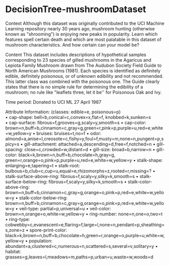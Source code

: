 # DecisionTree-mushroomDataset

Context
Although this dataset was originally contributed to the UCI Machine Learning repository nearly 30 years ago, mushroom hunting (otherwise known as "shrooming") is enjoying new peaks in popularity. Learn which features spell certain death and which are most palatable in this dataset of mushroom characteristics. And how certain can your model be?

Content
This dataset includes descriptions of hypothetical samples corresponding to 23 species of gilled mushrooms in the Agaricus and Lepiota Family Mushroom drawn from The Audubon Society Field Guide to North American Mushrooms (1981). Each species is identified as definitely edible, definitely poisonous, or of unknown edibility and not recommended. This latter class was combined with the poisonous one. The Guide clearly states that there is no simple rule for determining the edibility of a mushroom; no rule like "leaflets three, let it be'' for Poisonous Oak and Ivy.

Time period: Donated to UCI ML 27 April 1987

Attribute Information: (classes: edible=e, poisonous=p) <br />
  • cap-shape: bell=b,conical=c,convex=x,flat=f, knobbed=k,sunken=s <br />
  • cap-surface: fibrous=f,grooves=g,scaly=y,smooth=s
  • cap-color: brown=n,buff=b,cinnamon=c,gray=g,green=r,pink=p,purple=u,red=e,white=w,yellow=y
  • bruises: bruises=t,no=f
  • odor: almond=a,anise=l,creosote=c,fishy=y,foul=f,musty=m,none=n,pungent=p,spicy=s
  • gill-attachment: attached=a,descending=d,free=f,notched=n
  • gill-spacing: close=c,crowded=w,distant=d
  • gill-size: broad=b,narrow=n
  • gill-color: black=k,brown=n,buff=b,chocolate=h,gray=g, green=r,orange=o,pink=p,purple=u,red=e,white=w,yellow=y
  • stalk-shape: enlarging=e,tapering=t
  • stalk-root: bulbous=b,club=c,cup=u,equal=e,rhizomorphs=z,rooted=r,missing=?
  • stalk-surface-above-ring: fibrous=f,scaly=y,silky=k,smooth=s
  • stalk-surface-below-ring: fibrous=f,scaly=y,silky=k,smooth=s
  • stalk-color-above-ring: brown=n,buff=b,cinnamon=c,gray=g,orange=o,pink=p,red=e,white=w,yellow=y
  • stalk-color-below-ring: brown=n,buff=b,cinnamon=c,gray=g,orange=o,pink=p,red=e,white=w,yellow=y
  • veil-type: partial=p,universal=u
  • veil-color: brown=n,orange=o,white=w,yellow=y
  • ring-number: none=n,one=o,two=t
  • ring-type: cobwebby=c,evanescent=e,flaring=f,large=l,none=n,pendant=p,sheathing=s,zone=z
  • spore-print-color: black=k,brown=n,buff=b,chocolate=h,green=r,orange=o,purple=u,white=w,yellow=y
  • population: abundant=a,clustered=c,numerous=n,scattered=s,several=v,solitary=y
  • habitat: grasses=g,leaves=l,meadows=m,paths=p,urban=u,waste=w,woods=d
